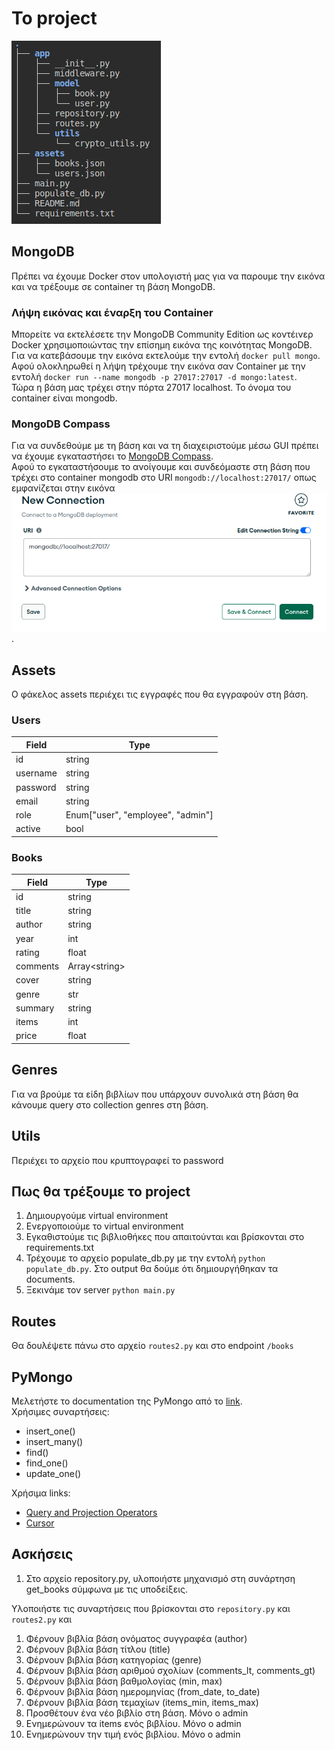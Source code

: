 
<!-- tree -I __pyca* -->

# Το project

![alt text](image.png)

## MongoDB

Πρέπει να έχουμε Docker στον υπολογιστή μας για να παρουμε την εικόνα και να τρέξουμε σε container τη βάση MongoDB.

### Λήψη εικόνας και έναρξη του Container

Μπορείτε να εκτελέσετε την MongoDB Community Edition ως κοντέινερ Docker χρησιμοποιώντας την επίσημη εικόνα της κοινότητας MongoDB.  
Για να κατεβάσουμε την εικόνα εκτελούμε την εντολή `docker pull mongo`.  
Αφού ολοκληρωθεί η λήψη τρέχουμε την εικόνα σαν Container με την εντολή `docker run --name mongodb -p 27017:27017 -d mongo:latest`.  
Τώρα η βάση μας τρέχει στην πόρτα 27017 localhost. Το όνομα του container είναι mongodb.  

### MongoDB Compass

Για να συνδεθούμε με τη βάση και να τη διαχειριστούμε μέσω GUI πρέπει να έχουμε εγκαταστήσει το [MongoDB Compass](https://www.mongodb.com/try/download/compass).  
Αφού το εγκαταστήσουμε το ανοίγουμε και συνδεόμαστε στη βάση που τρέχει στο container mongodb στο URI `mongodb://localhost:27017/` οπως εμφανίζεται στην εικόνα ![alt text](image-1.png).

## Assets

Ο φάκελος assets περιέχει τις εγγραφές που θα εγγραφούν στη βάση.

### Users

|Field|Type|
|--|--|
|id|string|
|username|string|
|password|string|
|email|string|
|role|Enum["user", "employee", "admin"]|
|active|bool|

### Books

|Field|Type|
|--|--|
|id|string|
|title|string|
|author|string|
|year|int|
|rating|float|
|comments|Array\<string\>|
|cover|string|
|genre|str|
|summary|string|
|items|int|
|price|float|

## Genres

Για να βρούμε τα είδη βιβλίων που υπάρχουν συνολικά στη βάση θα κάνουμε query στο collection genres στη βάση.

## Utils

Περιέχει το αρχείο που κρυπτογραφεί το password

## Πως θα τρέξουμε το project

1. Δημιουργούμε virtual environment
2. Ενεργοποιούμε το virtual environment
3. Εγκαθιστούμε τις βιβλιοθήκες που απαιτούνται και βρίσκονται στο requirements.txt
4. Τρέχουμε το αρχείο populate_db.py με την εντολή  `python populate_db.py`. Στο output θα δούμε ότι δημιουργήθηκαν τα documents.
5. Ξεκινάμε τον server `python main.py`

## Routes

Θα δουλέψετε πάνω στο αρχείο `routes2.py` και στο endpoint `/books`

## PyMongo

Μελετήστε το documentation της PyMongo από το [link](https://pymongo.readthedocs.io/en/stable/tutorial.html).  
Χρήσιμες συναρτήσεις:  

- insert_one()
- insert_many()
- find()
- find_one()
- update_one()

Χρήσιμα links:

- [Query and Projection Operators](https://www.mongodb.com/docs/manual/reference/operator/query/)
- [Cursor](https://pymongo.readthedocs.io/en/stable/api/pymongo/cursor.html#pymongo.cursor.Cursor.collection)

## Ασκήσεις

1. Στο αρχείο repository.py, υλοποιήστε μηχανισμό στη συνάρτηση get_books σύμφωνα με τις υποδείξεις.

Υλοποιήστε τις συναρτήσεις που βρίσκονται στο `repository.py` και `routes2.py` και  

1. Φέρνουν βιβλία βάση ονόματος συγγραφέα (author)
2. Φέρνουν βιβλία βάση τίτλου (title)
3. Φέρνουν βιβλία βάση κατηγορίας (genre)
4. Φέρνουν βιβλία βάση αριθμού σχολίων (comments_lt, comments_gt)
5. Φέρνουν βιβλία βάση βαθμολογίας (min, max)
6. Φέρνουν βιβλία βάση ημερομηνίας (from_date, to_date)
7. Φέρνουν βιβλία βάση τεμαχίων (items_min, items_max)
8. Προσθέτουν ένα νέο βιβλίο στη βάση. Μόνο ο admin
9. Ενημερώνουν τα items ενός βιβλίου. Μόνο ο admin
10. Ενημερώνουν την τιμή ενός βιβλίου. Μόνο ο admin
